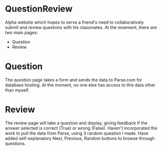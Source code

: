 QuestionReview
==============
Alpha website which hopes to serve a friend's need to collaboratively submit and review questions with his classmates. At the moement, there are two main pages:
- Question
- Review

Question
========
The question page takes a form and sends the data to Parse.com for database hosting. At the moment, no one else has access to this data other than myself.

Review
======
The review page will take a question and display, giving feedback if the answer selected is correct (True) or wrong (False).  Haven't incorporated the work to pull the data from Parse, using 3 random question I made.
Have added self-explanatory Next, Previous, Random buttons to browse through questions. 
